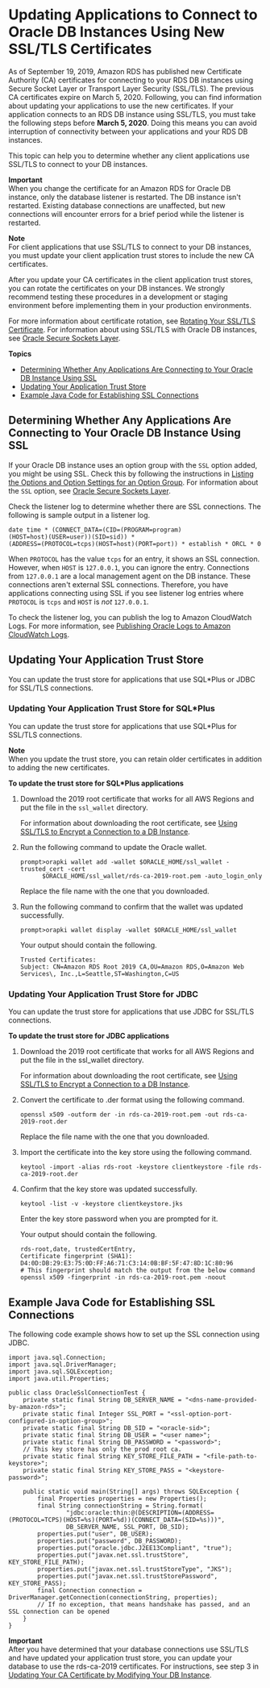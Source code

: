 # Updating Applications to Connect to Oracle DB Instances Using New SSL/TLS Certificates<a name="ssl-certificate-rotation-oracle"></a>

As of September 19, 2019, Amazon RDS has published new Certificate Authority \(CA\) certificates for connecting to your RDS DB instances using Secure Socket Layer or Transport Layer Security \(SSL/TLS\)\. The previous CA certificates expire on March 5, 2020\. Following, you can find information about updating your applications to use the new certificates\. If your application connects to an RDS DB instance using SSL/TLS, you must take the following steps before **March 5, 2020**\. Doing this means you can avoid interruption of connectivity between your applications and your RDS DB instances\.

This topic can help you to determine whether any client applications use SSL/TLS to connect to your DB instances\. 

**Important**  
When you change the certificate for an Amazon RDS for Oracle DB instance, only the database listener is restarted\. The DB instance isn't restarted\. Existing database connections are unaffected, but new connections will encounter errors for a brief period while the listener is restarted\.

**Note**  
For client applications that use SSL/TLS to connect to your DB instances, you must update your client application trust stores to include the new CA certificates\. 

After you update your CA certificates in the client application trust stores, you can rotate the certificates on your DB instances\. We strongly recommend testing these procedures in a development or staging environment before implementing them in your production environments\.

For more information about certificate rotation, see [Rotating Your SSL/TLS Certificate](UsingWithRDS.SSL-certificate-rotation.md)\. For information about using SSL/TLS with Oracle DB instances, see [Oracle Secure Sockets Layer](Appendix.Oracle.Options.SSL.md)\.

**Topics**
+ [Determining Whether Any Applications Are Connecting to Your Oracle DB Instance Using SSL](#ssl-certificate-rotation-oracle.determining)
+ [Updating Your Application Trust Store](#ssl-certificate-rotation-oracle.updating-trust-store)
+ [Example Java Code for Establishing SSL Connections](#ssl-certificate-rotation-oracle.java-example)

## Determining Whether Any Applications Are Connecting to Your Oracle DB Instance Using SSL<a name="ssl-certificate-rotation-oracle.determining"></a>

If your Oracle DB instance uses an option group with the `SSL` option added, you might be using SSL\. Check this by following the instructions in [Listing the Options and Option Settings for an Option Group](USER_WorkingWithOptionGroups.md#USER_WorkingWithOptionGroups.ListOption)\. For information about the `SSL` option, see [Oracle Secure Sockets Layer](Appendix.Oracle.Options.SSL.md)\.

Check the listener log to determine whether there are SSL connections\. The following is sample output in a listener log\.

```
date time * (CONNECT_DATA=(CID=(PROGRAM=program)
(HOST=host)(USER=user))(SID=sid)) * 
(ADDRESS=(PROTOCOL=tcps)(HOST=host)(PORT=port)) * establish * ORCL * 0
```

When `PROTOCOL` has the value `tcps` for an entry, it shows an SSL connection\. However, when `HOST` is `127.0.0.1`, you can ignore the entry\. Connections from `127.0.0.1` are a local management agent on the DB instance\. These connections aren't external SSL connections\. Therefore, you have applications connecting using SSL if you see listener log entries where `PROTOCOL` is `tcps` and `HOST` is *not* `127.0.0.1`\.

To check the listener log, you can publish the log to Amazon CloudWatch Logs\. For more information, see [Publishing Oracle Logs to Amazon CloudWatch Logs](USER_LogAccess.Concepts.Oracle.md#USER_LogAccess.Oracle.PublishtoCloudWatchLogs)\.

## Updating Your Application Trust Store<a name="ssl-certificate-rotation-oracle.updating-trust-store"></a>

You can update the trust store for applications that use SQL\*Plus or JDBC for SSL/TLS connections\.

### Updating Your Application Trust Store for SQL\*Plus<a name="ssl-certificate-rotation-oracle.updating-trust-store.sqlplus"></a>

You can update the trust store for applications that use SQL\*Plus for SSL/TLS connections\.

**Note**  
When you update the trust store, you can retain older certificates in addition to adding the new certificates\.

**To update the trust store for SQL\*Plus applications**

1. Download the 2019 root certificate that works for all AWS Regions and put the file in the `ssl_wallet` directory\.

   For information about downloading the root certificate, see [Using SSL/TLS to Encrypt a Connection to a DB Instance](UsingWithRDS.SSL.md)\.

1. Run the following command to update the Oracle wallet\.

   ```
   prompt>orapki wallet add -wallet $ORACLE_HOME/ssl_wallet -trusted_cert -cert
         $ORACLE_HOME/ssl_wallet/rds-ca-2019-root.pem -auto_login_only
   ```

   Replace the file name with the one that you downloaded\.

1. Run the following command to confirm that the wallet was updated successfully\.

   ```
   prompt>orapki wallet display -wallet $ORACLE_HOME/ssl_wallet 
   ```

   Your output should contain the following\.

   ```
   Trusted Certificates: 
   Subject: CN=Amazon RDS Root 2019 CA,OU=Amazon RDS,O=Amazon Web Services\, Inc.,L=Seattle,ST=Washington,C=US
   ```

### Updating Your Application Trust Store for JDBC<a name="ssl-certificate-rotation-oracle.updating-trust-store.jdbc"></a>

You can update the trust store for applications that use JDBC for SSL/TLS connections\.

**To update the trust store for JDBC applications**

1. Download the 2019 root certificate that works for all AWS Regions and put the file in the ssl\_wallet directory\.

   For information about downloading the root certificate, see [Using SSL/TLS to Encrypt a Connection to a DB Instance](UsingWithRDS.SSL.md)\.

1. Convert the certificate to \.der format using the following command\.

   ```
   openssl x509 -outform der -in rds-ca-2019-root.pem -out rds-ca-2019-root.der                    
   ```

   Replace the file name with the one that you downloaded\.

1. Import the certificate into the key store using the following command\. 

   ```
   keytool -import -alias rds-root -keystore clientkeystore -file rds-ca-2019-root.der                    
   ```

1. Confirm that the key store was updated successfully\.

   ```
   keytool -list -v -keystore clientkeystore.jks                        
   ```

   Enter the key store password when you are prompted for it\.

   Your output should contain the following\.

   ```
   rds-root,date, trustedCertEntry, 
   Certificate fingerprint (SHA1): D4:0D:DB:29:E3:75:0D:FF:A6:71:C3:14:0B:BF:5F:47:8D:1C:80:96
   # This fingerprint should match the output from the below command
   openssl x509 -fingerprint -in rds-ca-2019-root.pem -noout
   ```

## Example Java Code for Establishing SSL Connections<a name="ssl-certificate-rotation-oracle.java-example"></a>

The following code example shows how to set up the SSL connection using JDBC\.

```
import java.sql.Connection;
import java.sql.DriverManager;
import java.sql.SQLException;
import java.util.Properties;
 
public class OracleSslConnectionTest {
    private static final String DB_SERVER_NAME = "<dns-name-provided-by-amazon-rds>";
    private static final Integer SSL_PORT = "<ssl-option-port-configured-in-option-group>";
    private static final String DB_SID = "<oracle-sid>";
    private static final String DB_USER = "<user name>";
    private static final String DB_PASSWORD = "<password>";
    // This key store has only the prod root ca.
    private static final String KEY_STORE_FILE_PATH = "<file-path-to-keystore>";
    private static final String KEY_STORE_PASS = "<keystore-password>";
 
    public static void main(String[] args) throws SQLException {
        final Properties properties = new Properties();
        final String connectionString = String.format(
                "jdbc:oracle:thin:@(DESCRIPTION=(ADDRESS=(PROTOCOL=TCPS)(HOST=%s)(PORT=%d))(CONNECT_DATA=(SID=%s)))",
                DB_SERVER_NAME, SSL_PORT, DB_SID);
        properties.put("user", DB_USER);
        properties.put("password", DB_PASSWORD);
        properties.put("oracle.jdbc.J2EE13Compliant", "true");
        properties.put("javax.net.ssl.trustStore", KEY_STORE_FILE_PATH);
        properties.put("javax.net.ssl.trustStoreType", "JKS");
        properties.put("javax.net.ssl.trustStorePassword", KEY_STORE_PASS);
        final Connection connection = DriverManager.getConnection(connectionString, properties);
        // If no exception, that means handshake has passed, and an SSL connection can be opened
    }
}
```

**Important**  
After you have determined that your database connections use SSL/TLS and have updated your application trust store, you can update your database to use the rds\-ca\-2019 certificates\. For instructions, see step 3 in [Updating Your CA Certificate by Modifying Your DB Instance](UsingWithRDS.SSL-certificate-rotation.md#UsingWithRDS.SSL-certificate-rotation-updating)\.